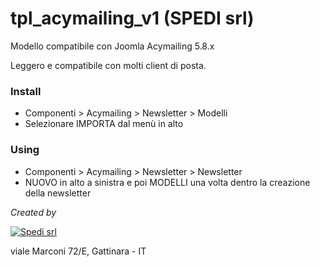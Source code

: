 # tpl_acymailing_v1 (SPEDI srl)

<p>Modello compatibile con Joomla Acymailing 5.8.x</p>
<p>Leggero e compatibile con molti client di posta.</p>

<h3>Install</h3>
<ul>
  <li>Componenti > Acymailing > Newsletter > Modelli</li>
  <li>Selezionare IMPORTA dal menù in alto</li>
</ul>

<h3>Using</h3>
<ul>
  <li>Componenti > Acymailing > Newsletter > Newsletter</li>
  <li>NUOVO in alto a sinistra e poi MODELLI una volta dentro la creazione della newsletter</li>
</ul>

<div>
  <p style="font-style: italic;">Created by</p>
  <a href="https://www.spedi.it" title="SPEDI srl">
    <img src="https://www.spedi.it/images/spedi-brand/SPEDI_logo_color_full.png" alt="Spedi srl">
  </a>
  <p>viale Marconi 72/E, Gattinara - IT</p>
</div>
